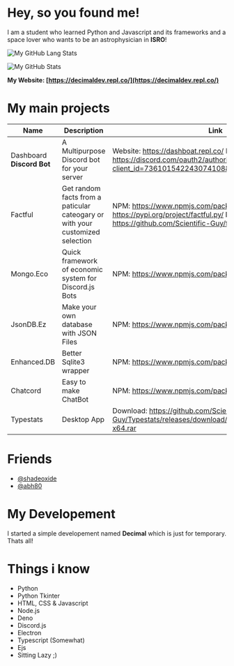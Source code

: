 # Hey, so you found me!

I am a student who learned Python and Javascript and its frameworks and a space lover who wants to be an astrophysician in **ISRO**!

![My GitHub Lang Stats](https://github-readme-stats.vercel.app/api/top-langs/?username=scientific-guy&theme=tokyonight&hide_langs_below=1)

![My GitHub Stats](https://github-readme-stats.vercel.app/api?username=scientific-guy&count_private=true&show_icons=true&theme=tokyonight)

**My Website: [https://decimaldev.repl.co/](https://decimaldev.repl.co/)**

# My main projects
| Name | Description | Link |
|------|------|-----------|
| Dashboard **Discord Bot** | A Multipurpose Discord bot for your server | Website: https://dashboat.repl.co/ Invite: https://discord.com/oauth2/authorize?client_id=736101542243074108&scope=bot&permissions=8 |
| Factful | Get random facts from a paticular cateogary or with your customized selection | NPM: https://www.npmjs.com/package/factful.js PyPi: https://pypi.org/project/factful.py/ Deno: https://github.com/Scientific-Guy/factful.deno |
| Mongo.Eco | Quick framework of economic system for Discord.js Bots | NPM: https://www.npmjs.com/package/mongo.eco |
| JsonDB.Ez | Make your own database with JSON Files | NPM: https://www.npmjs.com/package/jsondb.ez |
| Enhanced.DB | Better Sqlite3 wrapper | NPM: https://www.npmjs.com/package/enhanced.db |
| Chatcord | Easy to make ChatBot | NPM: https://www.npmjs.com/package/chatcord |
| Typestats | Desktop App | Download: https://github.com/Scientific-Guy/Typestats/releases/download/1.0.0/Typestats-win32-x64.rar |

# Friends
- [@shadeoxide](https://github.com/shadeoxide)
- [@abh80](https://github.com/abh80)

# My Developement

I started a simple developement named **Decimal** which is just for temporary. Thats all!

# Things i know

- Python
- Python Tkinter
- HTML, CSS & Javascript
- Node.js
- Deno
- Discord.js
- Electron
- Typescript (Somewhat)
- Ejs
- Sitting Lazy ;)
